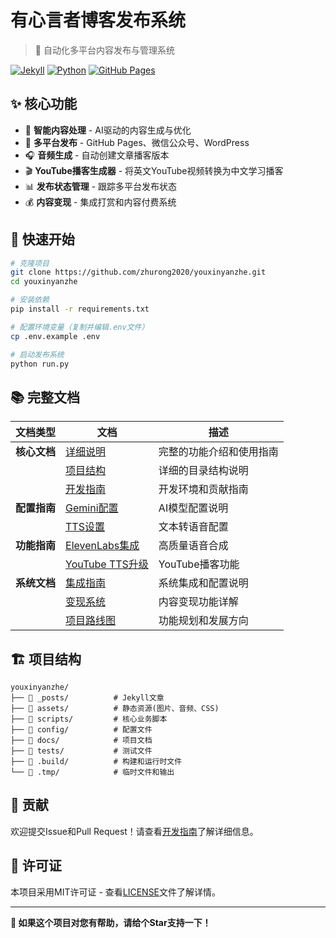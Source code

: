 # 有心言者博客发布系统

> 🚀 自动化多平台内容发布与管理系统

[![Jekyll](https://img.shields.io/badge/Jekyll-CC0000?style=flat&logo=Jekyll&logoColor=white)](https://jekyllrb.com/)
[![Python](https://img.shields.io/badge/Python-3776AB?style=flat&logo=python&logoColor=white)](https://python.org/)
[![GitHub Pages](https://img.shields.io/badge/GitHub%20Pages-222222?style=flat&logo=GitHub%20Pages&logoColor=white)](https://pages.github.com/)

## ✨ 核心功能

- 📝 **智能内容处理** - AI驱动的内容生成与优化
- 🚀 **多平台发布** - GitHub Pages、微信公众号、WordPress
- 🎧 **音频生成** - 自动创建文章播客版本
- 🎬 **YouTube播客生成器** - 将英文YouTube视频转换为中文学习播客
- 📊 **发布状态管理** - 跟踪多平台发布状态
- 💰 **内容变现** - 集成打赏和内容付费系统

## 🚀 快速开始

```bash
# 克隆项目
git clone https://github.com/zhurong2020/youxinyanzhe.git
cd youxinyanzhe

# 安装依赖
pip install -r requirements.txt

# 配置环境变量（复制并编辑.env文件）
cp .env.example .env

# 启动发布系统
python run.py
```

## 📚 完整文档

| 文档类型 | 文档 | 描述 |
|---------|------|------|
| **核心文档** | [详细说明](docs/README.md) | 完整的功能介绍和使用指南 |
| | [项目结构](docs/PROJECT_STRUCTURE.md) | 详细的目录结构说明 |
| | [开发指南](docs/DEVELOPMENT.md) | 开发环境和贡献指南 |
| **配置指南** | [Gemini配置](docs/setup/gemini_setup.md) | AI模型配置说明 |
| | [TTS设置](docs/setup/tts_setup.md) | 文本转语音配置 |
| **功能指南** | [ElevenLabs集成](docs/guides/elevenlabs_integration_guide.md) | 高质量语音合成 |
| | [YouTube TTS升级](docs/guides/youtube_tts_upgrade_guide.md) | YouTube播客功能 |
| **系统文档** | [集成指南](docs/INTEGRATION_GUIDE.md) | 系统集成和配置说明 |
| | [变现系统](docs/REWARD_SYSTEM.md) | 内容变现功能详解 |
| | [项目路线图](docs/ROADMAP.md) | 功能规划和发展方向 |

## 🏗️ 项目结构

```
youxinyanzhe/
├── 📁 _posts/          # Jekyll文章
├── 📁 assets/          # 静态资源(图片、音频、CSS)
├── 📁 scripts/         # 核心业务脚本
├── 📁 config/          # 配置文件
├── 📁 docs/            # 项目文档
├── 📁 tests/           # 测试文件
├── 📁 .build/          # 构建和运行时文件
└── 📁 .tmp/            # 临时文件和输出
```

## 🤝 贡献

欢迎提交Issue和Pull Request！请查看[开发指南](docs/DEVELOPMENT.md)了解详细信息。

## 📄 许可证

本项目采用MIT许可证 - 查看[LICENSE](LICENSE)文件了解详情。

---

**🌟 如果这个项目对您有帮助，请给个Star支持一下！**